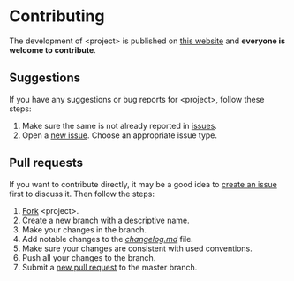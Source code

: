 # Contributing

The development of \<project\> is published on [this website](https://github.com/dominiksalvet/template) and **everyone is welcome to contribute**.

## Suggestions

If you have any suggestions or bug reports for \<project\>, follow these steps:

1. Make sure the same is not already reported in [issues](https://github.com/dominiksalvet/template/issues).
2. Open a [new issue](https://github.com/dominiksalvet/template/issues/new/choose). Choose an appropriate issue type.

## Pull requests

If you want to contribute directly, it may be a good idea to [create an issue](https://github.com/dominiksalvet/template/issues/new/choose) first to discuss it. Then follow the steps:

1. [Fork](https://github.com/dominiksalvet/template/fork) \<project\>.
2. Create a new branch with a descriptive name.
3. Make your changes in the branch.
4. Add notable changes to the [*changelog.md*](changelog.md) file.
5. Make sure your changes are consistent with used conventions.
6. Push all your changes to the branch.
7. Submit a [new pull request](https://github.com/dominiksalvet/template/pulls) to the master branch.

